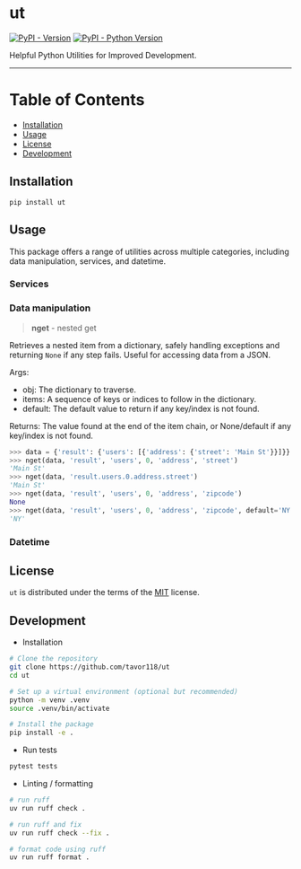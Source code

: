 # ut

[![PyPI - Version](https://img.shields.io/pypi/v/ut.svg)](https://pypi.org/project/ut)
[![PyPI - Python Version](https://img.shields.io/pypi/pyversions/ut.svg)](https://pypi.org/project/ut)

Helpful Python Utilities for Improved Development.

-----

# Table of Contents

- [Installation](#installation)
- [Usage](#usage)
- [License](#license)
- [Development](#development)

## Installation

```console
pip install ut
```

## Usage

This package offers a range of utilities across multiple categories, including data manipulation, services, and datetime.

### Services


### Data manipulation

> **nget** - nested get

Retrieves a nested item from a dictionary, safely handling exceptions
and returning `None` if any step fails.
Useful for accessing data from a JSON.

Args:

- obj: The dictionary to traverse.
- items: A sequence of keys or indices to follow in the dictionary.
- default: The default value to return if any key/index is not found.

Returns: The value found at the end of the item chain, or None/default
    if any key/index is not found.

```python
>>> data = {'result': {'users': [{'address': {'street': 'Main St'}}]}}
>>> nget(data, 'result', 'users', 0, 'address', 'street')
'Main St'
>>> nget(data, 'result.users.0.address.street')
'Main St'
>>> nget(data, 'result', 'users', 0, 'address', 'zipcode')
None
>>> nget(data, 'result', 'users', 0, 'address', 'zipcode', default='NY')
'NY'
```


### Datetime


## License

`ut` is distributed under the terms of the [MIT](https://spdx.org/licenses/MIT.html) license.


## Development

- Installation

```bash
# Clone the repository
git clone https://github.com/tavor118/ut
cd ut

# Set up a virtual environment (optional but recommended)
python -m venv .venv
source .venv/bin/activate

# Install the package
pip install -e .
```

- Run tests

```bash
pytest tests
```

- Linting / formatting

```bash
# run ruff
uv run ruff check .

# run ruff and fix
uv run ruff check --fix .

# format code using ruff
uv run ruff format .
```
